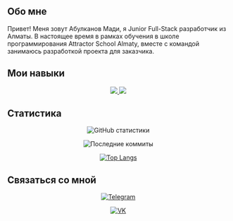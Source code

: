 ## Обо мне

Привет! Меня зовут Абулканов Мади, я Junior Full-Stack разработчик из Алматы. В настоящее время в рамках обучения в школе программирования Attractor School Almaty, вместе с командой занимаюсь разработкой проекта для заказчика.

## Мои навыки

<p align="center">
  <a href="https://skillicons.dev">
    <img src="https://skillicons.dev/icons?i=js,html,css,sass,ts,bootstrap,react,vite,redux,nodejs,express" />
    <img src="https://skillicons.dev/icons?i=firebase,mysql,postgres,git,github,gitlab,postman,jest,materialui,vscode" />
  </a>
</p>

## Статистика

<div align="center">
  
  ![GitHub статистики](https://github-readme-stats.vercel.app/api?username=MadiAbulkanov&show_icons=true&theme=radical)

  ![Последние коммиты](https://github-readme-streak-stats.herokuapp.com/?user=MadiAbulkanov&theme=radical)

  [![Top Langs](https://github-readme-stats.vercel.app/api/top-langs/?username=MadiAbulkanov&layout=compact&theme=radical)](https://github.com/anuraghazra/github-readme-stats)

</div>

## Связаться со мной

<div align="center">
  
[![Telegram](https://img.shields.io/badge/Telegram-white?&style=for-the-badge&logo=telegram)](https://t.me/Madi304)

[![VK](https://img.shields.io/badge/VK-blue?&style=for-the-badge&logo=vk)](https://vk.com/abulkanov)

<div>





